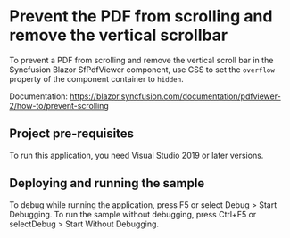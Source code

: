 # Prevent the PDF from scrolling and remove the vertical scrollbar
To prevent a PDF from scrolling and remove the vertical scroll bar in the Syncfusion Blazor SfPdfViewer component, use CSS to set the `overflow` property of the component container to `hidden`. 

Documentation: https://blazor.syncfusion.com/documentation/pdfviewer-2/how-to/prevent-scrolling

## Project pre-requisites
To run this application, you need Visual Studio 2019 or later versions.

## Deploying and running the sample
To debug while running the application, press F5 or select Debug > Start Debugging. To run the sample without debugging, press Ctrl+F5 or selectDebug > Start Without Debugging.